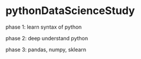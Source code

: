 # pythonDataScienceStudy

phase 1: learn syntax of python <br>

phase 2: deep understand python <br>

phase 3: pandas, numpy, sklearn <br>
